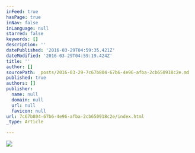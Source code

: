```yaml
---
inFeed: true
hasPage: true
inNav: false
inLanguage: null
starred: false
keywords: []
description: ''
datePublished: '2016-03-29T04:59:35.421Z'
dateModified: '2016-03-29T04:59:19.424Z'
title: ''
author: []
sourcePath: _posts/2016-03-29-7c67b804-67b6-4e96-afba-2cb650918c2e.md
published: true
authors: []
publisher:
  name: null
  domain: null
  url: null
  favicon: null
url: 7c67b804-67b6-4e96-afba-2cb650918c2e/index.html
_type: Article

---
```

![](https://the-grid-user-content.s3-us-west-2.amazonaws.com/307544d9-5d81-41e8-bb0b-0d9380d33eb3.jpg)